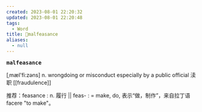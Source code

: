 ```yaml
---
created: 2023-08-01 22:20:32
updated: 2023-08-01 22:20:48
tags:
  - Word
title: 📖malfeasance
aliases:
  - null
---
```


<pre><strong>malfeasance</strong></pre>
[ˌmæl'fi:zəns]
n. wrongdoing or misconduct especially by a public official 渎职
[[fraudulence]]

推荐：feasance : n. 履行 || feas- : = make, do, 表示“做，制作”，来自拉丁语 facere "to make"。